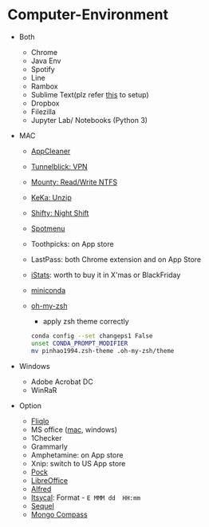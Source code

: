 # Computer-Environment
* Both
  * Chrome
  * Java Env
  * Spotify
  * Line
  * Rambox
  * Sublime Text(plz refer [this](https://github.com/pinhao1994/Computer-Environment/blob/master/sublime-text.md) to setup)
  * Dropbox
  * Filezilla
  * Jupyter Lab/ Notebooks (Python 3)
  
* MAC
  * [AppCleaner](https://freemacsoft.net/appcleaner/)
  * [Tunnelblick: VPN](https://tunnelblick.net/)
  * [Mounty: Read/Write NTFS](https://mac.filehorse.com/download-mounty/)
  * [KeKa: Unzip](https://www.keka.io/en/)
  * [Shifty: Night Shift](https://shifty.natethompson.io/en/)
  * [Spotmenu](https://kmikiy.github.io/SpotMenu/)
  * Toothpicks: on App store
  * LastPass: both Chrome extension and on App Store
  * [iStats](https://drive.google.com/file/d/1W7xyxoxytAIETmN7_25QXMbplDhBYAH9/view?usp=sharing): worth to buy it in X'mas or BlackFriday
  * [miniconda](https://docs.conda.io/en/latest/miniconda.html)
  * [oh-my-zsh](https://0n3z3r0n3.medium.com/oh-my-zsh-configuration-guide-for-macos-terminal-3ee6003b09d5)

    * apply zsh theme correctly
    ```bash
    conda config --set changeps1 False
    unset CONDA_PROMPT_MODIFIER
    mv pinhao1994.zsh-theme .oh-my-zsh/theme
    ```
  
* Windows
  * Adobe Acrobat DC
  * WinRaR

* Option
  * [Fliqlo](https://fliqlo.com/)
  * MS office ([mac](https://drive.google.com/file/d/12FGjwn0kZY4fOZfkbsC_TfjWjPri1ohu/view?usp=sharing), windows)
  * 1Checker
  * Grammarly
  * Amphetamine: on App store
  * Xnip: switch to US App store
  * [Pock](https://pock.dev/)
  * [LibreOffice](https://www.libreoffice.org/)
  * [Alfred](https://www.alfredapp.com/)
  * [Itsycal](https://www.mowglii.com/itsycal/): Format - `E MMM dd  HH:mm`
  * [Sequel](http://www.sequelpro.com/)
  * [Mongo Compass](https://www.mongodb.com/try/download/compass)
  
